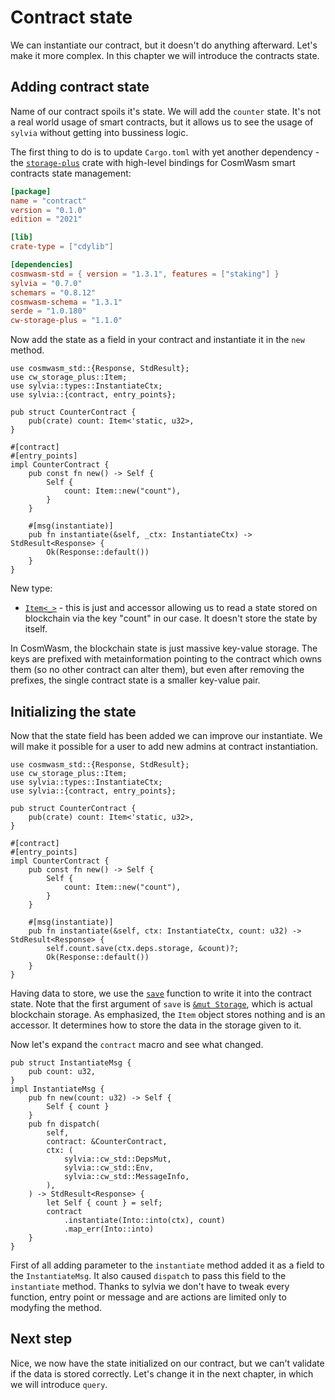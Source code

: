 # Contract state 

We can instantiate our contract, but it doesn't do anything afterward.
Let's make it more complex. In this chapter we will introduce the contracts state.

## Adding contract state

Name of our contract spoils it's state. We will add the `counter` state. It's not a real world 
usage of smart contracts, but it allows us to see the usage of `sylvia` without getting into 
bussiness logic.

The first thing to do is to update `Cargo.toml` with yet another dependency - the
[`storage-plus`](https://crates.io/crates/cw-storage-plus) crate with high-level bindings for
CosmWasm smart contracts state management:

```toml
[package]
name = "contract"
version = "0.1.0"
edition = "2021"

[lib]
crate-type = ["cdylib"]

[dependencies]
cosmwasm-std = { version = "1.3.1", features = ["staking"] }
sylvia = "0.7.0"
schemars = "0.8.12"
cosmwasm-schema = "1.3.1"
serde = "1.0.180"
cw-storage-plus = "1.1.0"
```

Now add the state as a field in your contract and instantiate it in the `new` method.

```rust,noplayground
use cosmwasm_std::{Response, StdResult};
use cw_storage_plus::Item;
use sylvia::types::InstantiateCtx;
use sylvia::{contract, entry_points};

pub struct CounterContract {
    pub(crate) count: Item<'static, u32>,
}

#[contract]
#[entry_points]
impl CounterContract {
    pub const fn new() -> Self {
        Self {
            count: Item::new("count"),
        }
    }

    #[msg(instantiate)]
    pub fn instantiate(&self, _ctx: InstantiateCtx) -> StdResult<Response> {
        Ok(Response::default())
    }
}
```

New type:

- [`Item<_>`](https://docs.rs/cw-storage-plus/1.1.0/cw_storage_plus/struct.Item.html) - this is 
just and accessor allowing us to read a state stored on blockchain via the key "count" in our case. 
It doesn't store the state by itself.

In CosmWasm, the blockchain state is just massive key-value storage. The keys are prefixed with
metainformation pointing to the contract which owns them (so no other contract can alter them),
but even after removing the prefixes, the single contract state is a smaller key-value pair.

## Initializing the state

Now that the state field has been added we can improve our instantiate. We will make it possible for
a user to add new admins at contract instantiation.

```rust,noplayground
use cosmwasm_std::{Response, StdResult};
use cw_storage_plus::Item;
use sylvia::types::InstantiateCtx;
use sylvia::{contract, entry_points};

pub struct CounterContract {
    pub(crate) count: Item<'static, u32>,
}

#[contract]
#[entry_points]
impl CounterContract {
    pub const fn new() -> Self {
        Self {
            count: Item::new("count"),
        }
    }

    #[msg(instantiate)]
    pub fn instantiate(&self, ctx: InstantiateCtx, count: u32) -> StdResult<Response> {
        self.count.save(ctx.deps.storage, &count)?;
        Ok(Response::default())
    }
}
```

Having data to store, we use the
[`save`](https://docs.rs/cw-storage-plus/1.1.0/cw_storage_plus/struct.Item.html#method.save)
function to write it into the contract state. Note that the first argument of `save` is
[`&mut Storage`](https://docs.rs/cosmwasm-std/1.1.0/cosmwasm_std/trait.Storage.html), which is
actual blockchain storage. As emphasized, the `Item` object stores nothing and is an accessor.
It determines how to store the data in the storage given to it.

Now let's expand the `contract` macro and see what changed.

```rust,noplayground
pub struct InstantiateMsg {
    pub count: u32,
}
impl InstantiateMsg {
    pub fn new(count: u32) -> Self {
        Self { count }
    }
    pub fn dispatch(
        self,
        contract: &CounterContract,
        ctx: (
            sylvia::cw_std::DepsMut,
            sylvia::cw_std::Env,
            sylvia::cw_std::MessageInfo,
        ),
    ) -> StdResult<Response> {
        let Self { count } = self;
        contract
            .instantiate(Into::into(ctx), count)
            .map_err(Into::into)
    }
}
```

First of all adding parameter to the `instantiate` method added it as a field to the `InstantiateMsg`.
It also caused `dispatch` to pass this field to the `instantiate` method. Thanks to sylvia we don't
have to tweak every function, entry point or message and are actions are limited only to modyfing
the method.

## Next step

Nice, we now have the state initialized on our contract, but we can't validate if the data is
stored correctly. Let's change it in the next chapter, in which we will introduce `query`.

